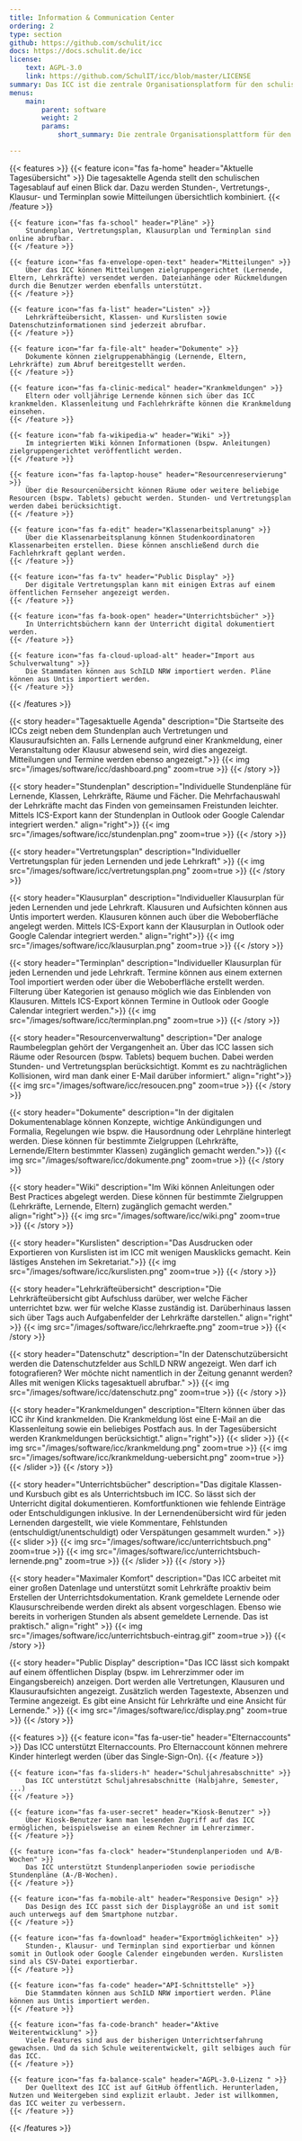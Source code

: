 ```yaml
---
title: Information & Communication Center 
ordering: 2
type: section
github: https://github.com/schulit/icc
docs: https://docs.schulit.de/icc
license:
    text: AGPL-3.0
    link: https://github.com/SchulIT/icc/blob/master/LICENSE
summary: Das ICC ist die zentrale Organisationsplatform für den schulischen Alltag. Es bildet den Schulalltag online ab und verknüpft alle verfügbaren Daten zu einer persönlichen Tagesagenda. 
menus:
    main:
        parent: software
        weight: 2
        params:
            short_summary: Die zentrale Organisationsplattform für den Schulalltag, u.a. mit Stunden-, Vertretungs-, Klausur- und Terminplan, Mitteilungen, Klassenbuch uvm.

---
```


{{< features >}}
    {{< feature icon="fas fa-home" header="Aktuelle Tagesübersicht" >}}
        Die tagesaktelle Agenda stellt den schulischen Tagesablauf auf einen Blick dar. Dazu werden Stunden-, Vertretungs-, Klausur- und Terminplan sowie Mitteilungen übersichtlich kombiniert.
    {{< /feature >}}

    {{< feature icon="fas fa-school" header="Pläne" >}}
        Stundenplan, Vertretungsplan, Klausurplan und Terminplan sind online abrufbar. 
    {{< /feature >}}

    {{< feature icon="fas fa-envelope-open-text" header="Mitteilungen" >}}
        Über das ICC können Mitteilungen zielgruppengerichtet (Lernende, Eltern, Lehrkräfte) versendet werden. Dateianhänge oder Rückmeldungen durch die Benutzer werden ebenfalls unterstützt.
    {{< /feature >}}

    {{< feature icon="fas fa-list" header="Listen" >}}
        Lehrkräfteübersicht, Klassen- und Kurslisten sowie Datenschutzinformationen sind jederzeit abrufbar.
    {{< /feature >}}

    {{< feature icon="far fa-file-alt" header="Dokumente" >}}
        Dokumente können zielgruppenabhängig (Lernende, Eltern, Lehrkräfte) zum Abruf bereitgestellt werden.
    {{< /feature >}}

    {{< feature icon="fas fa-clinic-medical" header="Krankmeldungen" >}}
        Eltern oder volljährige Lernende können sich über das ICC krankmelden. Klassenleitung und Fachlehrkräfte können die Krankmeldung einsehen.
    {{< /feature >}}

    {{< feature icon="fab fa-wikipedia-w" header="Wiki" >}}
        Im integrierten Wiki können Informationen (bspw. Anleitungen) zielgruppengerichtet veröffentlicht werden.
    {{< /feature >}}

    {{< feature icon="fas fa-laptop-house" header="Resourcenreservierung" >}}
        Über die Resourcenübersicht können Räume oder weitere beliebige Resourcen (bspw. Tablets) gebucht werden. Stunden- und Vertretungsplan werden dabei berücksichtigt.
    {{< /feature >}}

    {{< feature icon="fas fa-edit" header="Klassenarbeitsplanung" >}}
        Über die Klassenarbeitsplanung können Studenkoordinatoren Klassenarbeiten erstellen. Diese können anschließend durch die Fachlehrkraft geplant werden.
    {{< /feature >}}

    {{< feature icon="fas fa-tv" header="Public Display" >}}
        Der digitale Vertretungsplan kann mit einigen Extras auf einem öffentlichen Fernseher angezeigt werden.
    {{< /feature >}}

    {{< feature icon="fas fa-book-open" header="Unterrichtsbücher" >}}
        In Unterrichtsbüchern kann der Unterricht digital dokumentiert werden.
    {{< /feature >}}

    {{< feature icon="fas fa-cloud-upload-alt" header="Import aus Schulverwaltung" >}}
        Die Stammdaten können aus SchILD NRW importiert werden. Pläne können aus Untis importiert werden.
    {{< /feature >}}
{{< /features >}}

{{< story header="Tagesaktuelle Agenda" description="Die Startseite des ICCs zeigt neben dem Stundenplan auch Vertretungen und Klausuraufsichten an. Falls Lernende aufgrund einer Krankmeldung, einer Veranstaltung oder Klausur abwesend sein, wird dies angezeigt. Mitteilungen und Termine werden ebenso angezeigt.">}}
    {{< img src="/images/software/icc/dashboard.png" zoom=true >}}
{{< /story >}}


{{< story header="Stundenplan" description="Individuelle Stundenpläne für Lernende, Klassen, Lehrkräfte, Räume und Fächer. Die Mehrfachauswahl der Lehrkräfte macht das Finden von gemeinsamen Freistunden leichter. Mittels ICS-Export kann der Stundenplan in Outlook oder Google Calendar integriert werden." align="right">}}
    {{< img src="/images/software/icc/stundenplan.png" zoom=true >}}
{{< /story >}}

{{< story header="Vertretungsplan" description="Individueller Vertretungsplan für jeden Lernenden und jede Lehrkraft" >}}
    {{< img src="/images/software/icc/vertretungsplan.png" zoom=true >}}
{{< /story >}}

{{< story header="Klausurplan" description="Individueller Klausurplan für jeden Lernenden und jede Lehrkraft. Klausuren und Aufsichten können aus Untis importert werden. Klausuren können auch über die Weboberfläche angelegt werden. Mittels ICS-Export kann der Klausurplan in Outlook oder Google Calendar integriert werden." align="right">}}
    {{< img src="/images/software/icc/klausurplan.png" zoom=true >}}
{{< /story >}}

{{< story header="Terminplan" description="Individueller Klausurplan für jeden Lernenden und jede Lehrkraft. Termine können aus einem externen Tool importiert werden oder über die Weboberfläche erstellt werden. Filterung über Kategorien ist genauso möglich wie das Einblenden von Klausuren. Mittels ICS-Export können Termine in Outlook oder Google Calendar integriert werden.">}}
    {{< img src="/images/software/icc/terminplan.png" zoom=true >}}
{{< /story >}}

{{< story header="Resourcenverwaltung" description="Der analoge Raumbelegplan gehört der Vergangenheit an. Über das ICC lassen sich Räume oder Resourcen (bspw. Tablets) bequem buchen. Dabei werden Stunden- und Vertretungsplan berücksichtigt. Kommt es zu nachträglichen Kollisionen, wird man dank einer E-Mail darüber informiert." align="right">}}
    {{< img src="/images/software/icc/resoucen.png" zoom=true >}}
{{< /story >}}

{{< story header="Dokumente" description="In der digitalen Dokumentenablage können Konzepte, wichtige Ankündigungen und Formalia, Regelungen wie bspw. die Hausordnung oder Lehrpläne hinterlegt werden. Diese können für bestimmte Zielgruppen (Lehrkräfte, Lernende/Eltern bestimmter Klassen) zugänglich gemacht werden.">}}
    {{< img src="/images/software/icc/dokumente.png" zoom=true >}}
{{< /story >}}

{{< story header="Wiki" description="Im Wiki können Anleitungen oder Best Practices abgelegt werden. Diese können für bestimmte Zielgruppen (Lehrkräfte, Lernende, Eltern) zugänglich gemacht werden." align="right">}}
    {{< img src="/images/software/icc/wiki.png" zoom=true >}}
{{< /story >}}

{{< story header="Kurslisten" description="Das Ausdrucken oder Exportieren von Kurslisten ist im ICC mit wenigen Mausklicks gemacht. Kein lästiges Anstehen im Sekretariat.">}}
    {{< img src="/images/software/icc/kurslisten.png" zoom=true >}}
{{< /story >}}

{{< story header="Lehrkräfteübersicht" description="Die Lehrkräfteübersicht gibt Aufschluss darüber, wer welche Fächer unterrichtet bzw. wer für welche Klasse zuständig ist. Darüberhinaus lassen sich über Tags auch Aufgabenfelder der Lehrkräfte darstellen." align="right" >}}
    {{< img src="/images/software/icc/lehrkraefte.png" zoom=true >}}
{{< /story >}}

{{< story header="Datenschutz" description="In der Datenschutzübersicht werden die Datenschutzfelder aus SchILD NRW angezeigt. Wen darf ich fotografieren? Wer möchte nicht namentlich in der Zeitung genannt werden? Alles mit wenigen Klicks tagesaktuell abrufbar." >}}
    {{< img src="/images/software/icc/datenschutz.png" zoom=true >}}
{{< /story >}}

{{< story header="Krankmeldungen" description="Eltern können über das ICC ihr Kind krankmelden. Die Krankmeldung löst eine E-Mail an die Klassenleitung sowie ein beliebiges Postfach aus. In der Tagesübersicht werden Krankmeldungen berücksichtigt." align="right">}}
    {{< slider >}}
        {{< img src="/images/software/icc/krankmeldung.png" zoom=true >}}
        {{< img src="/images/software/icc/krankmeldung-uebersicht.png" zoom=true >}}
    {{< /slider >}}
{{< /story >}}

{{< story header="Unterrichtsbücher" description="Das digitale Klassen- und Kursbuch gibt es als Unterrichtsbuch im ICC. So lässt sich der Unterricht digital dokumentieren. Komfortfunktionen wie fehlende Einträge oder Entschuldigungen inklusive. In der Lernendenübersicht wird für jeden Lernenden dargestellt, wie viele Kommentare, Fehlstunden (entschuldigt/unentschuldigt) oder Verspätungen gesammelt wurden." >}}
    {{< slider >}}
        {{< img src="/images/software/icc/unterrichtsbuch.png" zoom=true >}}
        {{< img src="/images/software/icc/unterrichtsbuch-lernende.png" zoom=true >}}
    {{< /slider >}}
{{< /story >}}

{{< story header="Maximaler Komfort" description="Das ICC arbeitet mit einer großen Datenlage und unterstützt somit Lehrkräfte proaktiv beim Erstellen der Unterrichtsdokumentation. Krank gemeldete Lernende oder Klausurschreibende werden direkt als absent vorgeschlagen. Ebenso wie bereits in vorherigen Stunden als absent gemeldete Lernende. Das ist praktisch." align="right" >}}
    {{< img src="/images/software/icc/unterrichtsbuch-eintrag.gif" zoom=true >}}
{{< /story >}}

{{< story header="Public Display" description="Das ICC lässt sich kompakt auf einem öffentlichen Display (bspw. im Lehrerzimmer oder im Eingangsbereich) anzeigen. Dort werden alle Vertretungen, Klausuren und Klausuraufsichten angezeigt. Zusätzlich werden Tagestexte, Absenzen und Termine angezeigt. Es gibt eine Ansicht für Lehrkräfte und eine Ansicht für Lernende." >}}
    {{< img src="/images/software/icc/display.png" zoom=true >}}
{{< /story >}}

{{< features >}}
    {{< feature icon="fas fa-user-tie" header="Elternaccounts" >}}
        Das ICC unterstützt Elternaccounts. Pro Elternaccount können mehrere Kinder hinterlegt werden (über das Single-Sign-On).
    {{< /feature >}}

    {{< feature icon="fas fa-sliders-h" header="Schuljahresabschnitte" >}}
        Das ICC unterstützt Schuljahresabschnitte (Halbjahre, Semester, ...)
    {{< /feature >}}

    {{< feature icon="fas fa-user-secret" header="Kiosk-Benutzer" >}}
        Über Kiosk-Benutzer kann man lesenden Zugriff auf das ICC ermöglichen, beispielsweise an einem Rechner im Lehrerzimmer.
    {{< /feature >}}

    {{< feature icon="fas fa-clock" header="Stundenplanperioden und A/B-Wochen" >}}
        Das ICC unterstützt Stundenplanperioden sowie periodische Stundenpläne (A-/B-Wochen).
    {{< /feature >}}

    {{< feature icon="fas fa-mobile-alt" header="Responsive Design" >}}
        Das Design des ICC passt sich der Displaygröße an und ist somit auch unterwegs auf dem Smartphone nutzbar.
    {{< /feature >}}

    {{< feature icon="fas fa-download" header="Exportmöglichkeiten" >}}
        Stunden-, Klausur- und Terminplan sind exportierbar und können somit in Outlook oder Google Calender eingebunden werden. Kurslisten sind als CSV-Datei exportierbar.
    {{< /feature >}}

    {{< feature icon="fas fa-code" header="API-Schnittstelle" >}}
        Die Stammdaten können aus SchILD NRW importiert werden. Pläne können aus Untis importiert werden.
    {{< /feature >}}

    {{< feature icon="fas fa-code-branch" header="Aktive Weiterentwicklung" >}}
        Viele Features sind aus der bisherigen Unterrichtserfahrung gewachsen. Und da sich Schule weiterentwickelt, gilt selbiges auch für das ICC.
    {{< /feature >}}

    {{< feature icon="fas fa-balance-scale" header="AGPL-3.0-Lizenz " >}}
        Der Quelltext des ICC ist auf GitHub öffentlich. Herunterladen, Nutzen und Weitergeben sind explizit erlaubt. Jeder ist willkommen, das ICC weiter zu verbessern.
    {{< /feature >}}
{{< /features >}}